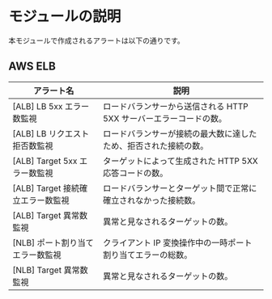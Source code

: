 # モジュールの説明

本モジュールで作成されるアラートは以下の通りです。

## AWS ELB

| アラート名 | 説明 |
| ---- | ---- |
| [ALB] LB 5xx エラー数監視 | ロードバランサーから送信される HTTP 5XX サーバーエラーコードの数。 |
| [ALB] LB リクエスト拒否数監視 | ロードバランサーが接続の最大数に達したため、拒否された接続の数。 |
| [ALB] Target 5xx エラー数監視 | ターゲットによって生成された HTTP 5XX 応答コードの数。 |
| [ALB] Target 接続確立エラー数監視 | ロードバランサーとターゲット間で正常に確立されなかった接続数。 |
| [ALB] Target 異常数監視 | 異常と見なされるターゲットの数。 |
| [NLB] ポート割り当てエラー数監視 | クライアント IP 変換操作中の一時ポート割り当てエラーの総数。 |
| [NLB] Target 異常数監視 | 異常と見なされるターゲットの数。 |
